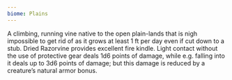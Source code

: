 ```yaml
---
biome: Plains
---
```

A climbing, running vine native to the open plain-lands that is nigh impossible to get rid of as it grows at least 1 ft per day even if cut down to a stub. Dried Razorvine provides excellent fire kindle. Light contact without the use of protective gear deals 1d6 points of damage, while e.g. falling into it deals up to 3d6 points of damage; but this damage is reduced by a creature’s natural armor bonus. 

